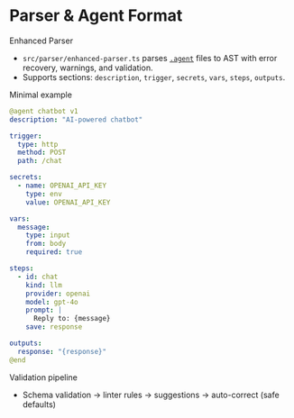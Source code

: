 Parser & Agent Format
=====================

Enhanced Parser
- `src/parser/enhanced-parser.ts` parses [`.agent`](agent.md) files to AST with error recovery, warnings, and validation.
- Supports sections: `description`, `trigger`, `secrets`, `vars`, `steps`, `outputs`.

Minimal example
```yaml
@agent chatbot v1
description: "AI-powered chatbot"

trigger:
  type: http
  method: POST
  path: /chat

secrets:
  - name: OPENAI_API_KEY
    type: env
    value: OPENAI_API_KEY

vars:
  message:
    type: input
    from: body
    required: true

steps:
  - id: chat
    kind: llm
    provider: openai
    model: gpt-4o
    prompt: |
      Reply to: {message}
    save: response

outputs:
  response: "{response}"
@end
```

Validation pipeline
- Schema validation → linter rules → suggestions → auto-correct (safe defaults)

